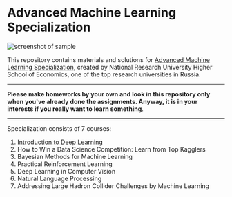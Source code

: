 # Advanced Machine Learning Specialization
![screenshot of sample](https://camo.githubusercontent.com/13b6fcfe6dd762c173bd312b7687efc9dda48286/68747470733a2f2f64313563773635697063747372722e636c6f756466726f6e742e6e65742f34342f3537316666303866323231316537623036356239613164323962383237372f47656e6572616c2e706e67)

This repository contains materials and solutions for [Advanced Machine Learning Specialization](https://www.coursera.org/specializations/aml), created by National Research University Higher School of Economics, one of the top research universities in Russia.
*** 
**Please make homeworks by your own and look in this repository only when you've already done the assignments. Anyway, it is in your interests if you really want to learn something**.
*** 
Specialization consists of 7 courses:
1. [Introduction to Deep Learning](https://github.com/MLunov/Advanced-Machine-Learning-Specialization-HSE/tree/master/course-1)
2. How to Win a Data Science Competition: Learn from Top Kagglers[]()
3. Bayesian Methods for Machine Learning[]()
4. Practical Reinforcement Learning[]()
5. Deep Learning in Computer Vision[]()
6. Natural Language Processing[]()
7. Addressing Large Hadron Collider Challenges by Machine Learning[]()
